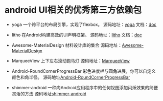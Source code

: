 # android UI相关的优秀第三方依赖包

* yoga 一个跨平台的布局引擎，实现了flexbox。 
源码地址：[yoga](https://github.com/facebook/yoga) 文档：[doc](https://facebook.github.io/yoga/)

* litho 在Android构建高效的UI声明框架。
源码地址：[litho](https://github.com/facebook/litho) 文档：[doc](http://fblitho.com)

* Awesome-MaterialDesign  材料设计库的集合
源码地址：[Awesome-MaterialDesign](https://github.com/lightSky/Awesome-MaterialDesign)

* MarqueeView 上下左右滚动跑马灯
源码地址：[MarqueeView](https://github.com/sunfusheng/MarqueeView)

* Android-RoundCornerProgressBar 彩色进度栏与圆角进展，你可以自定义颜色和角半径。
源码地址[Android-RoundCornerProgressBar](https://github.com/akexorcist/Android-RoundCornerProgressBar)

* shimmer-android 一种向Android应用程序中的任何视图添加闪烁效果的简便灵活的方法
源码地址[shimmer-android](https://github.com/facebook/shimmer-android)
